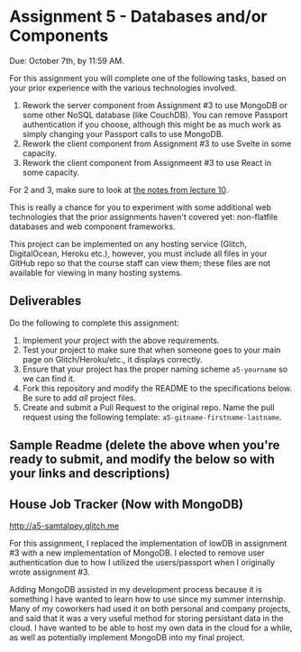 Assignment 5 - Databases and/or Components
===

Due: October 7th, by 11:59 AM.

For this assignment you will complete one of the following tasks, based on your prior experience with the various technologies involved.

1. Rework the server component from Assignment #3 to use MongoDB or some other NoSQL database (like CouchDB). You can remove Passport authentication if you choose, although this might be as much work as simply changing your Passport calls to use MongoDB.
2. Rework the client component from Assignment #3 to use Svelte in some capacity.
3. Rework the client component from Assignmeent #3 to use React in some capacity.

For 2 and 3, make sure to look at [the notes from lecture 10](https://github.com/cs4241-19a/materials/blob/master/lecture10.markdown).

This is really a chance for you to experiment with some additional web technologies that the prior assignments haven't covered yet: non-flatfile databases and web component frameworks.

This project can be implemented on any hosting service (Glitch, DigitalOcean, Heroku etc.), however, you must include all files in your GitHub repo so that the course staff can view them; these files are not available for viewing in many hosting systems.

Deliverables
---

Do the following to complete this assignment:

1. Implement your project with the above requirements.
3. Test your project to make sure that when someone goes to your main page on Glitch/Heroku/etc., it displays correctly.
4. Ensure that your project has the proper naming scheme `a5-yourname` so we can find it.
5. Fork this repository and modify the README to the specifications below. Be sure to add *all* project files.
6. Create and submit a Pull Request to the original repo. Name the pull request using the following template: `a5-gitname-firstname-lastname`.

Sample Readme (delete the above when you're ready to submit, and modify the below so with your links and descriptions)
---

## House Job Tracker (Now with MongoDB)

http://a5-samtalpey.glitch.me

For this assignment, I replaced the implementation of lowDB in assignment #3 with a new implementation of MongoDB. I elected to remove user authentication due to how I utilized the users/passport when I originally wrote assignment #3.

Adding MongoDB assisted in my development process because it is something I have wanted to learn how to use since my summer internship. Many of my coworkers had used it on both personal and company projects, and said that it was a very useful method for storing persistant data in the cloud. I have wanted to be able to host my own data in the cloud for a while, as well as potentially implement MongoDB into my final project.